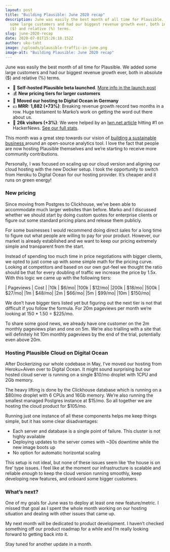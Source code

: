 ```yaml
---
layout: post
title: "Building Plausible: June 2020 recap"
description: June was easily the best month of all time for Plausible. We added
  some large customers and had our biggest revenue growth ever, both in absolute
  ($) and relative (%) terms.
slug: june-2020-recap
date: 2020-07-01T15:26:18.152Z
author: uku-taht
image: /uploads/plausible-traffic-in-june.png
image-alt: "Building Plausible: June 2020 recap"
---
```

June was easily the best month of all time for Plausible. We added some large customers and had our biggest revenue growth ever, both in absolute ($) and relative (%) terms.

* 🚀 **Self-hosted Plausible beta launched**. [More info in the launch post](https://plausible.io/blog/self-hosted-web-analytics-beta)
* 💰 **New pricing tiers for larger customers**
* 🤖 **Moved our hosting to Digital Ocean in Germany**
* 💵 **MRR: 1,882 (+73%)**:  Breaking revenue growth record two months in a row. Huge testament to Marko’s work on getting the word out there about us.
* 👩 **26k visitors (+3%)***:* We were helped by an [lwn.net article](https://lwn.net/Articles/822568/) hitting #1 on HackerNews. [See our full stats](https://plausible.io/plausible.io?period=custom&from=2020-06-01&to=2020-06-30).

This month was a great step towards our vision of [building a sustainable business ](https://plausible.io/blog/open-source-funding) around an open-source analytics tool. I love the fact that people are now hosting Plausible themselves and we’re starting to receive more community contributions.

Personally, I was focused on scaling up our cloud version and aligning our cloud hosting with the new Docker setup. I took the opportunity to switch from Heroku to Digital Ocean for our hosting provider. It’s cheaper and it runs on green energy!

### New pricing

Since moving from Postgres to Clickhouse, we’ve been able to accommodate much larger websites than before. Marko and I discussed whether we should start by doing custom quotes for enterprise clients or figure out some standard pricing plans and release them publicly.

For some businesses I would recommend doing direct sales for a long time to figure out what people are willing to pay for your product. However, our market is already established and we want to keep our pricing extremely simple and transparent from the start.

Instead of spending too much time in price negotiations with bigger clients, we opted to just come up with some simple math for the pricing curve. Looking at competitors and based on our own gut-feel we thought the ratio should be that for every doubling of traffic we increase the price by 1.5x. With this logic we came up with the following tiers:

| Pageviews | Cost   |
|10k       |  $6/mo|
|100k      |  $12/mo| 
|200k      |  $18/mo|
|500k      |  $27/mo|
|1m        |  $48/mo|
|2m        |  $66/mo|
|5m        |  $99/mo|
|10m       | $150/mo|


We don’t have bigger tiers listed yet but figuring out the next tier is not that difficult if you follow the formula. For 20m pageviews per month we’re looking at 150 * 1.50 = $225/mo.

To share some good news, we already have one customer on the 2m monthly pageviews plan and one on 5m. We’re also trialling with a site that will definitely hit 10m monthly pageviews by the end of the trial, potentially even above 20m.

### Hosting Plausible Cloud on Digital Ocean

After Dockerizing our whole codebase in May, I’ve moved our hosting from Heroku+Aiven over to Digital Ocean. It might sound surprising but our hosted cloud server is running on a single $10/mo droplet with 1CPU and 2Gb memory.

The heavy lifting is done by the Clickhouse database which is running on a $80/mo droplet with 6 CPUs and 16Gb memory. We’re also running the smallest managed Postgres instance at $15/mo. So all together we are hosting the cloud product for $105/mo.

Running just one instance of all these components helps me keep things simple, but it has some clear disadvantages:

* Each server and database is a single point of failure. This cluster is not highly available
* Deploying updates to the server comes with ~30s downtime while the new image boots up
* No option for automatic horizontal scaling

This setup is not ideal, but none of these issues seem like ‘the house is on fire’ type issues. I feel like at the moment our infrastructure is scalable and reliable *enough* to keep the cloud version running smoothly, keep developing new features, and onboard some bigger customers.

### What’s next?

One of my goals for June was to deploy at least one new feature/metric. I missed that goal as I spent the whole month working on our hosting situation and dealing with other issues that came up.

My next month will be dedicated to product development. I haven’t checked something off our product roadmap for a while and I’m really looking forward to getting back into it. 

Stay tuned for another update in a month.